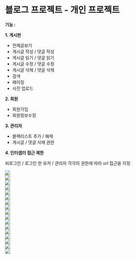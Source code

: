 # 블로그 프로젝트 - 개인 프로젝트

<strong>기능 :</strong>

**1. 게시판**
<ul>
	<li>전체글보기</li>
	<li>게시글 작성 / 댓글 작성</li>
	<li>게시글 읽기 / 댓글 읽기</li>
	<li>게시글 수정 / 댓글 수정</li>
	<li>게시글 삭제 / 댓글 삭제</li>
	<li>검색</li>
	<li>페이징</li>
	<li>사진 업로드</li>
</ul>



**2. 회원**
<ul>
	<li>회원가입</li>
	<li>회원정보수정</li>
</ul>

**3. 관리자**

<ul>
	<li>블랙리스트 추가 / 해제</li>
	<li>게시글 / 댓글 삭제 권한</li>
</ul>




**4. 인터셉터 접근 제한**

비로그인 / 로그인 한 유저 / 관리자 각각의 권한에 따라 url 접근을 지정


 
 
 <div>
	<img src="https://user-images.githubusercontent.com/97450720/228118619-f4b54e12-18c0-4f61-bf35-5f9cc4f417e0.png">
</div>
 <div>
	<img src="https://user-images.githubusercontent.com/97450720/228118669-0194324e-6456-4af6-8779-9fbe2c071d28.png">
</div>
 <div>
	<img src="https://user-images.githubusercontent.com/97450720/228118689-79a208aa-6227-4c44-a8e6-100a363373d0.png">
</div>
 <div>
	<img src="https://user-images.githubusercontent.com/97450720/228118738-4ee16c27-a776-4afa-9285-41e4f380a4dd.png">
</div>
 <div>
	<img src="https://user-images.githubusercontent.com/97450720/228118751-d9d2794a-7ee8-4224-9476-1b293c91d6a0.png">
</div>
 <div>
	<img src="https://user-images.githubusercontent.com/97450720/228118767-a6d691dc-e4f6-447a-b194-9651fa079886.png">
</div>
 <div>
	<img src="https://user-images.githubusercontent.com/97450720/228118786-d326c351-55ce-4095-affd-3ef7bb4a1963.png">
</div>
 <div>
	<img src="https://user-images.githubusercontent.com/97450720/228118810-fb370349-f42b-4b3a-9269-3330ff4d38d3.png">
</div>
 <div>
	<img src="https://user-images.githubusercontent.com/97450720/228118825-a05cf2f2-a752-43cb-86f5-d47dbe5c4c19.png">
</div>
 <div>
	<img src="https://user-images.githubusercontent.com/97450720/228118903-49e100e7-fd16-47eb-a03d-61429d72d11f.png">
</div>
 <div>
	<img src="https://user-images.githubusercontent.com/97450720/228118933-68af4642-a065-46ca-bb63-b1e766c337d8.png">
</div>
 <div>
	<img src="https://user-images.githubusercontent.com/97450720/228118949-fcb5fe48-1306-48f4-8711-8d2eb992565f.png">
</div>
 <div>
	<img src="https://user-images.githubusercontent.com/97450720/228119061-6b8b179f-5f4d-44d2-a1ca-124a4cfd3c72.png">
</div>
 <div>
	<img src="https://user-images.githubusercontent.com/97450720/228119077-5583ffe5-39e9-4a32-917c-88bc11d55ad6.png">
</div>
 <div>
	<img src="https://user-images.githubusercontent.com/97450720/228119107-deaf42fa-d612-42f8-aac3-4ddb6911132a.png">
</div>
 <div>
	<img src="https://user-images.githubusercontent.com/97450720/228119120-3c2a14f6-97ae-4954-b241-b9bde6a00bb9.png">
</div>
 <div>
	<img src="https://user-images.githubusercontent.com/97450720/228119196-481510b8-74bf-49be-8596-18d9e9afef1d.png">
</div>



 
 
 
 
 
